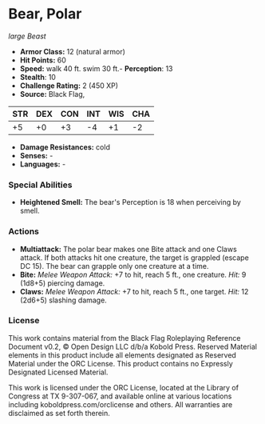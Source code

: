 # Bear, Polar

*large* *Beast*

- **Armor Class:** 12 (natural armor)
- **Hit Points:** 60 
- **Speed:** walk 40 ft. swim 30 ft.- **Perception**: 13
- **Stealth**: 10
- **Challenge Rating:** 2 (450 XP)
- **Source:** Black Flag,

| STR | DEX | CON | INT | WIS | CHA |
| --- | --- | --- | --- | --- | --- |
| +5 | +0 | +3 | -4 | +1 | -2 |

- **Damage Resistances:** cold
- **Senses:** -
- **Languages:** -

### Special Abilities

- **Heightened Smell:** The bear's Perception is 18 when perceiving by smell.

### Actions

- **Multiattack:** The polar bear makes one Bite attack and one Claws attack. If both attacks hit one creature, the target is grappled (escape DC 15). The bear can grapple only one creature at a time.
- **Bite:** _Melee Weapon Attack:_ +7 to hit, reach 5 ft., one creature. _Hit:_ 9 (1d8+5) piercing damage.
- **Claws:** _Melee Weapon Attack:_ +7 to hit, reach 5 ft., one target. _Hit:_ 12 (2d6+5) slashing damage.


### License

This work contains material from the Black Flag Roleplaying Reference Document v0.2, © Open Design LLC d/b/a Kobold Press. Reserved Material elements in this product include all elements designated as Reserved Material under the ORC License. This product contains no Expressly Designated Licensed Material.

This work is licensed under the ORC License, located at the Library of Congress at TX 9-307-067, and available online at various locations including koboldpress.com/orclicense and others. All warranties are disclaimed as set forth therein.
